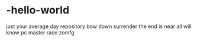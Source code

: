 # -hello-world
just your average day repository 
bow down
surrender 
the end is near
all will know 
pc master race 
zomfg
